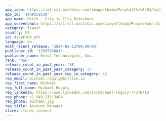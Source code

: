 ```yaml
---
app_icon: https://is1-ssl.mzstatic.com/image/thumb/Purple126/v4/83/3a/76/833a76a3-5acd-6143-dd5d-2c5d7c319670/AppIcon-0-0-1x_U007emarketing-0-7-0-85-220.png/1024x1024bb.png
app_id: '1439159518'
app_name: Hitch - City-to-City Rideshare
app_screenshot: https://is1-ssl.mzstatic.com/image/thumb/PurpleSource112/v4/88/39/7a/88397ace-63f6-7c5a-265b-186dbc7633ff/a4faea4c-e1f8-40aa-95b1-5aa04f6074a6_1-ios.jpg/1242x2688bb.png
category: Travel
country: US
id: djkpFYH3_okY
language: en
most_recent_release: '2024-02-12T00:00:00'
publisher_id: '1259738881'
publisher_name: Hitch Technologies, Inc.
rank: '456'
release_count_in_past_year: '58'
release_count_in_past_year_category: 17
release_count_in_past_year_top_in_category: 42
rep_email: michael.roguly@bitrise.io
rep_first_name: Michael
rep_full_name: Michael Roguly
rep_linkedin: https://www.linkedin.com/in/michael-roguly-77376710
rep_phone: +1 949-233-3404
rep_photo: michael.jpg
rep_title: Account Manager
store: itunes_connect
---
```

